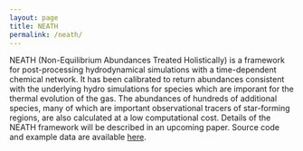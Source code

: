```yaml
---
layout: page
title: NEATH
permalink: /neath/
---
```

NEATH (Non-Equilibrium Abundances Treated Holistically) is a framework for post-processing hydrodynamical simulations with a time-dependent chemical network. It has been calibrated to return abundances consistent with the underlying hydro simulations for species which are imporant for the thermal evolution of the gas. The abundances of hundreds of additional species, many of which are important observational tracers of star-forming regions, are also calculated at a low computational cost. Details of the NEATH framework will be described in an upcoming paper. Source code and example data are available [here](https://github.com/fpriestley/neath/).
